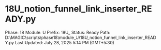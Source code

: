 # 18U_notion_funnel_link_inserter_READY.py

Phase: 18
Module: U
Prefix: 18U_
Status: Ready
Path: D:\MAGIC\scripts\phase18\module_U\18U_notion_funnel_link_inserter_READY.py
Last Updated: July 28, 2025 5:14 PM (GMT+5:30)

